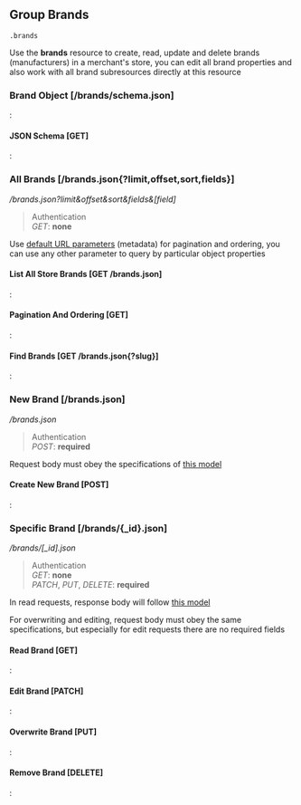 ## Group Brands

`.brands`

Use the **brands** resource to create, read, update and delete brands (manufacturers) in
a merchant's store, you can edit all brand properties and also work with all
brand subresources directly at this resource

### Brand Object [/brands/schema.json]

:[](.brand-object.apib)

#### JSON Schema [GET]

:[](.json-schema.apib)

### All Brands [/brands.json{?limit,offset,sort,fields}]

*/brands.json?limit&offset&sort&fields&[field]*

> Authentication<br>_GET_: **none**

Use [default URL parameters](#introduction/overview/url-params) (metadata)
for pagination and ordering, you can use any other parameter to query
by particular object properties

#### List All Store Brands [GET /brands.json]

:[](.list-all-store-brands.apib)

#### Pagination And Ordering [GET]

:[](.pagination-and-ordering.apib)

#### Find Brands [GET /brands.json{?slug}]

:[](.find-brands.apib)

### New Brand [/brands.json]

*/brands.json*

> Authentication<br>_POST_: **required**

Request body must obey the specifications of
[this model](#reference/brands/brand-object)

#### Create New Brand [POST]

:[](.create-new-brand.apib)

### Specific Brand [/brands/{_id}.json]

*/brands/[_id].json*

> Authentication<br>_GET_: **none**<br>_PATCH_, _PUT_, _DELETE_: **required**

In read requests, response body will follow
[this model](#reference/brands/brand-object)

For overwriting and editing, request body must obey the same specifications,
but especially for edit requests there are no required fields

#### Read Brand [GET]

:[](.read-brand.apib)

#### Edit Brand [PATCH]

:[](.edit-brand.apib)

#### Overwrite Brand [PUT]

:[](.overwrite-brand.apib)

#### Remove Brand [DELETE]

:[](.remove-brand.apib)
